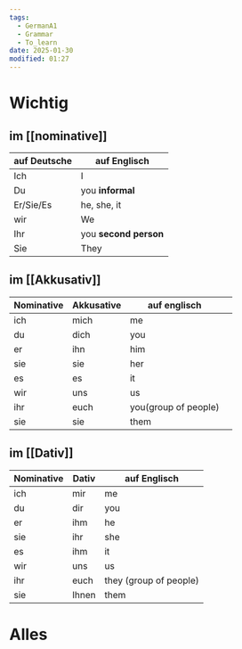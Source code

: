 ```yaml
---
tags:
  - GermanA1
  - Grammar
  - To_learn
date: 2025-01-30
modified: 01:27
---
```

# Wichtig

## im [[nominative]]

| auf Deutsche | auf Englisch          |
| ------------ | --------------------- |
| Ich          | I                     |
| Du           | you __informal__      |
| Er/Sie/Es    | he, she, it           |
| wir          | We                    |
| Ihr          | you __second person__ |
| Sie          | They                  |

## im [[Akkusativ]]
| Nominative | Akkusative | auf englisch         |     |
| ---------- | ---------- | -------------------- | --- |
| ich        | mich       | me                   |     |
| du         | dich       | you                  |     |
| er         | ihn        | him                  |     |
| sie        | sie        | her                  |     |
| es         | es         | it                   |     |
| wir        | uns        | us                   |     |
| ihr        | euch       | you(group of people) |     |
| sie        | sie        | them                 |     |

## im [[Dativ]]

| Nominative | Dativ | auf Englisch           |
| ---------- | ----- | ---------------------- |
| ich        | mir   | me                     |
| du         | dir   | you                    |
| er         | ihm   | he                     |
| sie        | ihr   | she                    |
| es         | ihm   | it                     |
| wir        | uns   | us                     |
| ihr        | euch  | they (group of people) |
| sie        | Ihnen | them                   |
# Alles

